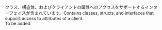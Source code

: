 <Namespace Name="Microsoft.Identity.Client">
  <Docs>
    <summary><span data-ttu-id="36f0f-101">クラス、構造体、およびクライアントの属性へのアクセスをサポートするインターフェイスが含まれています。</span><span class="sxs-lookup"><span data-stu-id="36f0f-101">Contains classes, structs, and interfaces that support access to attributes of a client.</span></span></summary> 
    <remarks>To be added.</remarks>
  </Docs>
</Namespace>
